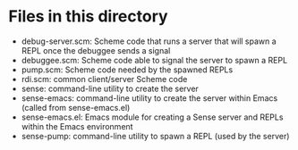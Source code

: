 # Files in this directory

* debug-server.scm: Scheme code that runs a server that will spawn a REPL once the debuggee sends a signal
* debuggee.scm: Scheme code able to signal the server to spawn a REPL
* pump.scm: Scheme code needed by the spawned REPLs
* rdi.scm: common client/server Scheme code
* sense: command-line utility to create the server
* sense-emacs: command-line utility to create the server within Emacs (called from sense-emacs.el)
* sense-emacs.el: Emacs module for creating a Sense server and REPLs within the Emacs environment
* sense-pump: command-line utility to spawn a REPL (used by the server)
